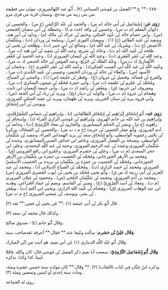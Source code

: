 ٤٧٥٠ -** ع:** الفضل بن مُوسَى السيناني (٢) ، أَبُو عبد اللهالمروزي، مولى بني قطيعة من بني زبيد من مذحج. وسينان قرية من قرى مرو.

**رَوَى عَن:** إِسْمَاعِيل بْن أَبي خالد (م س) ، والجعيد بْن عَبْد الرَّحْمَنِ (خ س) ، والحسين بْن ذكوان المعلم (م ت س) ، وحسين بْن واقد (خت م ٤) ، وحنظلة بْن أَبي سفيان الجمحي (س) ، وأبي عصام خالد بْن عُبَيد العتكي، وخثيم بْن عراك بْن مالك (م) ، وداود بْن أَبي هند، وسَعِيد بْن عُبَيد الطائي (خ) (١) ، وسفيان الثوري (س) ، وسلمة بْن وردان (ت) ، وسُلَيْمان الأعمش (خ ت) ، وشَرِيك بْن عَبد اللَّهِ (م) ، وصالح بْن أَبي جبير (ت) ، وطلحة بْن يحيى بْن طلحة بْن عُبَيد الله (م ت) ، وعائد بْن شريح، وعبد اللَّه بْن سَعِيد بْن أَبي هند (ت س) ، وعبد الله بْن عُمَر العُمَري (ت) ، وعبد الله بْن كيسان المروزي (د) ، وعبد الحميد بْن جَعْفَر الأَنْصارِيّ (د ت س) ، وعَبْد الملك بْن جُرَيْج، وعبد المؤمن بْن خالد الحنفي (د ت س) ، وعُبَيد اللَّه بْن عَبد اللَّهِ أبي المنيب العتكي(د) ، وعُبَيد الله بْن عُمَر العُمَري (خ) ، وعثمان بْن الأسود (س) ، والعلاء بْن خالد بْن وردان الحنفي، وعيسى بْن عُبَيد الكندي (ت س) ، والفرج بْن فضالة، وفضيل بْن غزوان (خ) ، وفطر بْن خليفة (س) (١) ، والمثنى بْن الصباح، ومُحَمَّد بْن عَمْرو بْن علقمة (ت س) ، وأبي حمزة مُحَمَّد بْن ميمون السكري (ت س) ، ومعروف ابن خربوذ (ق) ، ومَعْمَر بْن راشِد (د ت س) ، وأبي حنيفة النعمان ابن ثابت، وهشام بْن عروة (م ت س) ، والوليد بْن دينار (بخ) ، ويزيد بْن زياد بْن أَبي الجعد (س) ، وأبي فروة يزيد بْن سنان الجزري، ويزيد بْن طهمان، ويزيد بْن عقبة العتكي المروزي، ويونس بْن أَبي إِسْحَاق.

**رَوَى عَنه:** أَبُو إِسْحَاق إِبْرَاهِيم بْن إِسْحَاق الطالقاني (د) ، وإبراهيم بْن شماس السَّمَرْقَنْدِي، وإبراهيم بن عَبد الله بن حاتم الهروي، وإبراهيم بْن مُوسَى الرازي الفراء (د) ، وإسحاق بْن راهويه (خ م) ، وبشر بْن الحكم النيسابوري، والجارود بْن معاذ التِّرْمِذِيّ (ت) ، وحامد بْن آدم المروزي، وأَبُو عمار الحسين بْن حريث (خ م د ت س) ، والحسين بْن الضحاك، وزكريا بْن يَحْيَى زحمويه الواسطي، وأبو إِسْحَاق سعد بْن يزيد الهمداني الفراء، وسَعِيد بْن سُلَيْمان الواسطي، وصدقة بن الفضل المروزي، وعامر ابن خداش الضبي النيسابوري، وعبدة بْن سُلَيْمان المروزي،وعبدة بْن عَبد الرحيم المروزي، وعتبة بْن عَبد اللَّهِ اليحمدي، وعلي ابن حجر السعدي (م ت س) ، وعلي بْن خشرم المروزي، وعَمْرو ابن رافع القزويني (ق) ، ومحمد بن الأزهر الجوزجاني، ومُحَمَّد بْن الحصيب بن حمزة بن سُلَيْمان بن الأزهر الجوزجاني، ومُحَمَّد بْن الحصيب بن حمزة بن سُلَيْمان بن بريدة بن الحصيب الأَسلميّ المروزي، ومحمد بْن حميد الرازي (ت) ، ومُحَمَّد بْن الصباح الدولابي (د) ، ومحمد بْن عبد العزيز بْن أَبي رزمة (د س ق) ، وأَبُو يحيى مُحَمَّد بن يحيى بْن أيوب القصري المروزي (س) ، ومحمد بن آدم المروزي، ومحمد بْن سُلَيْمان البلخي (س) ، ومحمود بْن غيلان المروزي (م ت) ، ومعاذ بْن أسد الْمَرْوَزِيّ (خ) ، ومنير بْن القاسم، ونعيم بْن حماد الخزاعي، وهدية ابن عبد الوهاب المروزي (ق) ، وهشام بْن عُبَيد الله الرازي، ويحيى ابن أكثم (ت) ، ويعُمَر بْن بشر، ويوسف بْن عِيسَى المروزي (خ م ت س) .

قال أَبُو بكر بْن أَبي خيثمة (١) ،** عَن يحيى بْن مَعِين:** ثقة (٢) .

وكذلك قال محمد بْن سعد (٣) .

وَقَال أَبُو حاتم (٤) : صدوق صالح.

**وَقَال عَلِيّ بْن خشرم:** سألت وكيعا عنه،** فقال:** أعرفة ثقةصاحب سنة.

وَقَال أَبُو عَبْد اللَّهِ الديناري (١) عَن أبي نعيم: هو أثبت من ابْن المبارك.

**وَقَال أَبُو إِسْمَاعِيل التِّرْمِذِيّ:** سمعت أبا نعيم ذكر الفضل بْن مُوسَى قال: كان والله عاقلا لبيبا، كذا وكذا، يذكره.

وذكره ابنُ حِبَّان فِي كتاب (الثقات) (٢) ،** وَقَال:** كان مولده سنة خمس عشرة ومئة، ومات سنة إحدى أو اثنتين وتسعين ومئة (٣) .

روى له الجماعة.